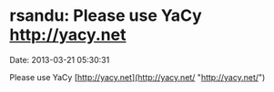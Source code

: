 rsandu: Please use YaCy http://yacy.net
=======================================

Date: 2013-03-21 05:30:31

Please use YaCy [http://yacy.net](http://yacy.net/ "http://yacy.net/")
